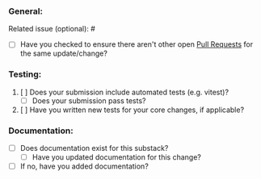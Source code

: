 ### General:

Related issue (optional): #

- [ ] Have you checked to ensure there aren't other open [Pull Requests](../../../pulls) for the same update/change?

### Testing:

1. [ ] Does your submission include automated tests (e.g. vitest)?
   - [ ] Does your submission pass tests?
2. [ ] Have you written new tests for your core changes, if applicable?

### Documentation:

- [ ] Does documentation exist for this substack?
  - [ ] Have you updated documentation for this change?
- [ ] If no, have you added documentation?
